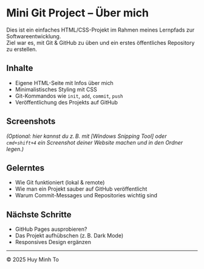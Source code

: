 # Mini Git Project – Über mich

Dies ist ein einfaches HTML/CSS-Projekt im Rahmen meines Lernpfads zur Softwareentwicklung.  
Ziel war es, mit Git & GitHub zu üben und ein erstes öffentliches Repository zu erstellen.

## Inhalte

- Eigene HTML-Seite mit Infos über mich
- Minimalistisches Styling mit CSS
- Git-Kommandos wie `init`, `add`, `commit`, `push`
- Veröffentlichung des Projekts auf GitHub

## Screenshots

*(Optional: hier kannst du z. B. mit [Windows Snipping Tool] oder `cmd+shift+4` ein Screenshot deiner Website machen und in den Ordner legen.)*

## Gelerntes

- Wie Git funktioniert (lokal & remote)
- Wie man ein Projekt sauber auf GitHub veröffentlicht
- Warum Commit-Messages und Repositories wichtig sind

## Nächste Schritte

- GitHub Pages ausprobieren?
- Das Projekt aufhübschen (z. B. Dark Mode)
- Responsives Design ergänzen

---

© 2025 Huy Minh To
